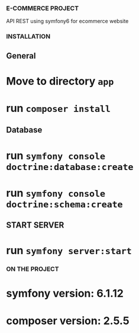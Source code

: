 ### E-COMMERCE PROJECT
API REST using symfony6 for ecommerce website

### INSTALLATION

## General

# Move to directory `app`
# run `composer install`

## Database

# run `symfony console doctrine:database:create`
# run `symfony console doctrine:schema:create`

## START SERVER

# run `symfony server:start`


### ON THE PROJECT

# symfony version: 6.1.12
# composer version: 2.5.5